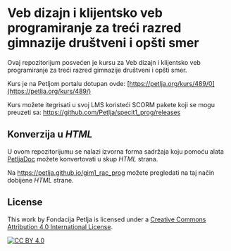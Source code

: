 # Veb dizajn i klijentsko veb programiranje za treći razred gimnazije društveni i opšti smer

Ovaj repozitorijum posvećen je kursu za Veb dizajn i klijentsko veb programiranje za treći razred gimnazije društveni i opšti smer. 

Kurs je na Petljom portalu dotupan ovde: [https://petlja.org/kurs/489/0](https://petlja.org/kurs/489/)

Kurs možete itegrisati u svoj LMS koristeći SCORM pakete koji se mogu preuzeti sa: https://github.com/Petlja/specit1_prog/releases

## Konverzija u *HTML*

U ovom repozitorijumu se nalazi izvorna forma sadržaja koju pomoću alata [PetljaDoc](https://github.com/Petlja/PetljaDoc) možete konvertovati u skup *HTML* strana.

Na https://petlja.github.io/gim1_rac_prog možete pregledati na taj način dobijene *HTML* strane.

## License

This work by Fondacija Petlja is licensed under a
[Creative Commons Attribution 4.0 International License][cc-by].

[![CC BY 4.0][cc-by-image]][cc-by]

[cc-by]: http://creativecommons.org/licenses/by/4.0/
[cc-by-image]: https://i.creativecommons.org/l/by/4.0/88x31.png

